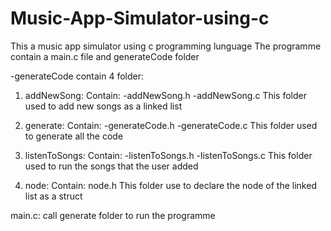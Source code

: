 # Music-App-Simulator-using-c
This a music app simulator using c programming lunguage
The programme contain a main.c file and generateCode folder

-generateCode contain 4 folder:

1) addNewSong:
  Contain: -addNewSong.h
           -addNewSong.c
    This folder used to add new songs as a linked list

2) generate:
   Contain: -generateCode.h
            -generateCode.c
    This folder used to generate all the code

3) listenToSongs:
    Contain: -listenToSongs.h
             -listenToSongs.c
    This folder used to run the songs that the user added

4) node:
   Contain: node.h
     This folder use to declare the node of the linked list as a struct
 
 
main.c: call generate folder to run the programme
